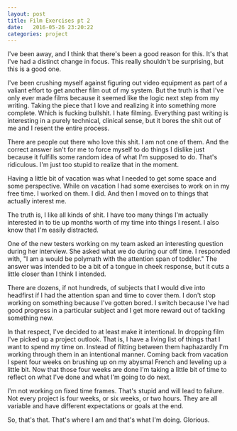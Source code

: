 ```yaml
---
layout: post
title: Film Exercises pt 2
date:   2016-05-26 23:20:22
categories: project
---
```

I've been away, and I think that there's been a good reason for this. It's that I've had a distinct change in focus. This really shouldn't be surprising, but this is a good one.

I've been crushing myself against figuring out video equipment as part of a valiant effort to get another film out of my system. But the truth is that I've only ever made films because it seemed like the logic next step from my writing. Taking the piece that I love and realizing it into something more complete. Which is fucking bullshit. I hate filming. Everything past writing is interesting in a purely technical, clinical sense, but it bores the shit out of me and I resent the entire process.

There are people out there who love this shit. I am not one of them. And the correct answer isn't for me to force myself to do things I dislike just because it fulfills some random idea of what I'm supposed to do. That's ridiculous. I'm just too stupid to realize that in the moment.

Having a little bit of vacation was what I needed to get some space and some perspective. While on vacation I had some exercises to work on in my free time. I worked on them. I did. And then I moved on to things that actually interest me.

The truth is, I like all kinds of shit. I have too many things I'm actually interested in to tie up months worth of my time into things I resent. I also know that I'm easily distracted.

One of the new testers working on my team asked an interesting question during her interview. She asked what we do during our off time. I responded with, "I am a would be polymath with the attention span of toddler." The answer was intended to be a bit of a tongue in cheek response, but it cuts a little closer than I think I intended.

There are dozens, if not hundreds, of subjects that I would dive into headfirst if I had the attention span and time to cover them. I don't stop working on something because I've gotten bored. I switch because I've had good progress in a particular subject and I get more reward out of tackling something new.

In that respect, I've decided to at least make it intentional. In dropping film I've picked up a project outlook. That is, I have a living list of things that I want to spend my time on. Instead of flitting between them haphazardly I'm working through them in an intentional manner. Coming back from vacation I spent four weeks on brushing up on my abysmal French and leveling up a little bit. Now that those four weeks are done I'm taking a little bit of time to reflect on what I've done and what I'm going to do next.

I'm not working on fixed time frames. That's stupid and will lead to failure. Not every project is four weeks, or six weeks, or two hours. They are all variable and have different expectations or goals at the end.

So, that's that. That's where I am and that's what I'm doing. Glorious.
